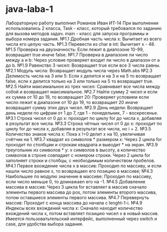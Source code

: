 # java-laba-1
Лабораторную работу выполнил Романов Иван ИТ-14
При выполнении использовались 2 класса, Task - класс, который требовался по заданию для вызова методов задач. main - класс для запуска программы и выбора номера задания.
№1.1 Дробная часть числа x: Вычитает из всего числа его целую часть.
№1.3 Перевести из char в int: Вычитает x - 48.
№1.5 Проверка на двузначность: Если лежит в диапозоне 10-99, возвращает true иначе false.
№1.7 Проверка в диапазоне ли число между a и b: Через условие проверяет входит ли число в диапазон от a до b.
№1.9 Равенство 3 чисел: Возвращает true если все 3 числа равны.
№2.1 Модуль числа: Возвращает модуль числа через Math.abs
№2.3 Делимость числа на 3 или 5: Если x делится и на 3 и на 5 то возвращает false, если x делится только на 3 или только на 5 то возвращает true.
№2.5 Найти максимальное из трех чисел: Сравнивает все числа между собой и возвращает максимальное.
№2.7 Найти сумму 2 чисел и если их сумма от 10 до 19, то возвращает 20: Проверяет условием если число лежит в диапазоне от 10 до 19, то возвращает 20 иначе возвращает сумму этих двух чисел.
№2.9 День недели: Возвращает день недели по цифрам от 1 до 7, где 1 - понедельник, 7 - воскресенье.
№3.1 Строка чисел от 0 до x: проходит по циклу for до числа x, добавляя в результат все числа.
№3.3 Строка чётных чисел от 0 до x: проходит по циклу for до числа x, добавляя в результат все числа, но i + 2.
№3.5 Количество знаков числа x: Пока x !=0 делит x на 10, увеличивая счётчик на 1.
№3.7 квадрат из символов * размером х: Через 2 цикла for проходит по столбцам и строкам квадрата и выводит * на экран.
№3.9 треугольник из символов * у: x символов в высоту, а количество символов в строке совпадает с номером строки. Через 2 цикла for заполняет строки и столбцы, с необходимым количеством пробелов.
№4.1 Первое вхождение числа x в массив: Проходиn по массиву, и если нашли число равное x, то возвращаеn его позицию в массиве;
№4.3 Наибольшее по модулю значение в массиве: Проходиn по массиву, если число меньше 0, то домнажаеn его на -1.
№4.5 Добавление массива в массив: Через 3 цикла for вставляет в массив сначало элементы первого массива до pos, потом элементы второго массива, потом оставшиеся элементы первого массива.
№4.7 Перевернуть массив: Проходит с конца массива до начала с lenght-1-i.
№4.9 Индексы всех вхождений числа x: Сначало находит количество вхождений числа x, потом вставляет позицию чисел x в новый массив.
Имеется пользоватьтельский интерфейс, выполненный через switch и case, для удобства выбора задания.
